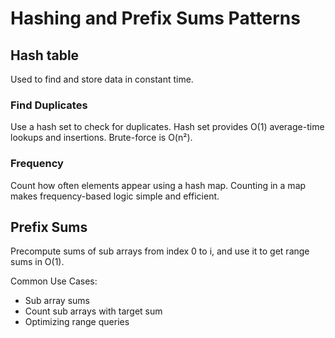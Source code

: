 # Hashing and Prefix Sums Patterns

## Hash table
Used to find and store data in constant time.

### Find Duplicates
Use a hash set to check for duplicates. Hash set provides O(1) average-time lookups and insertions. Brute-force is O(n²).

### Frequency
Count how often elements appear using a hash map. Counting in a map makes frequency-based logic simple and efficient.

## Prefix Sums
Precompute sums of sub arrays from index 0 to i, and use it to get range sums in O(1).

Common Use Cases:
- Sub array sums
- Count sub arrays with target sum
- Optimizing range queries